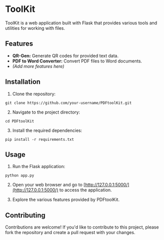 ﻿
# ToolKit

ToolKit is a web application built with Flask that provides various tools and utilities for working with files.

## Features

- **QR-Gen:** Generate QR codes for provided text data.
- **PDF to Word Converter:** Convert PDF files to Word documents.
- *(Add more features here)*

## Installation

1. Clone the repository:

```
git clone https://github.com/your-username/PDFtoolKit.git
```

2. Navigate to the project directory:

```
cd PDFtoolKit
```

3. Install the required dependencies:

```
pip install -r requirements.txt
```

## Usage

1. Run the Flask application:

```
python app.py
```

2. Open your web browser and go to [http://127.0.0.1:5000/](http://127.0.0.1:5000/) to access the application.

3. Explore the various features provided by PDFtoolKit.

## Contributing

Contributions are welcome! If you'd like to contribute to this project, please fork the repository and create a pull request with your changes.


